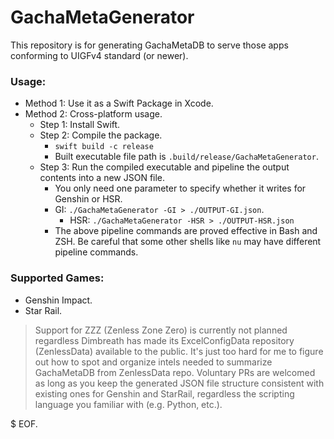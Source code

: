 # GachaMetaGenerator

This repository is for generating GachaMetaDB to serve those apps conforming to UIGFv4 standard (or newer).

### Usage: 

- Method 1: Use it as a Swift Package in Xcode.
- Method 2: Cross-platform usage.
  - Step 1: Install Swift.
  - Step 2: Compile the package.
    - `swift build -c release`
    - Built executable file path is `.build/release/GachaMetaGenerator`.
  - Step 3: Run the compiled executable and pipeline the output contents into a new JSON file.
    - You only need one parameter to specify whether it writes for Genshin or HSR.
    - GI: `./GachaMetaGenerator -GI > ./OUTPUT-GI.json`.
      - HSR: `./GachaMetaGenerator -HSR > ./OUTPUT-HSR.json`
    - The above pipeline commands are proved effective in Bash and ZSH. Be careful that some other shells like `nu` may have different pipeline commands.

### Supported Games:

- Genshin Impact.
- Star Rail.

> Support for ZZZ (Zenless Zone Zero) is currently not planned regardless Dimbreath has made its ExcelConfigData repository (ZenlessData) available to the public. It's just too hard for me to figure out how to spot and organize intels needed to summarize GachaMetaDB from ZenlessData repo. Voluntary PRs are welcomed as long as you keep the generated JSON file structure consistent with existing ones for Genshin and StarRail, regardless the scripting language you familiar with (e.g. Python, etc.).

$ EOF.
